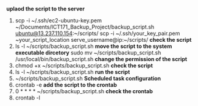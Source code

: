 **uplaod the script to the server**
1)	scp -i ~/.ssh/ec2-ubuntu-key.pem ~/Documents/ICT171_Backup_Project/backup_script.sh ubuntu@13.237.110.154:~/scripts/
scp -i ~/.ssh/your_key_pair.pem ~your_script_location serve_username@ip:~/scripts/
**check the script**
2) ls -l ~/scripts/backup_script.sh
**move the script to the system executable dircetory**
sudo mv ~/scripts/backup_script.sh /usr/local/bin/backup_script.sh
**change the permission of the script**
3) chmod +x ~/scripts/backup_script.sh
**check the script**
4) ls -l ~/scripts/backup_script.sh
**run the script**
5) ~/scripts/backup_script.sh
**Scheduled task configuration**
6) crontab -e
**add the script to the crontab**
7) 0 * * * * ~/scripts/backup_script.sh
**check the crontab**
8) crontab -l



